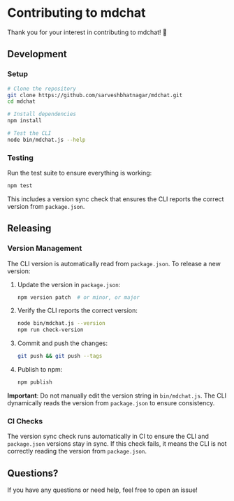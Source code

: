 # Contributing to mdchat

Thank you for your interest in contributing to mdchat! 🎉

## Development

### Setup

```bash
# Clone the repository
git clone https://github.com/sarveshbhatnagar/mdchat.git
cd mdchat

# Install dependencies
npm install

# Test the CLI
node bin/mdchat.js --help
```

### Testing

Run the test suite to ensure everything is working:

```bash
npm test
```

This includes a version sync check that ensures the CLI reports the correct version from `package.json`.

## Releasing

### Version Management

The CLI version is automatically read from `package.json`. To release a new version:

1. Update the version in `package.json`:
   ```bash
   npm version patch  # or minor, or major
   ```

2. Verify the CLI reports the correct version:
   ```bash
   node bin/mdchat.js --version
   npm run check-version
   ```

3. Commit and push the changes:
   ```bash
   git push && git push --tags
   ```

4. Publish to npm:
   ```bash
   npm publish
   ```

**Important**: Do not manually edit the version string in `bin/mdchat.js`. The CLI dynamically reads the version from `package.json` to ensure consistency.

### CI Checks

The version sync check runs automatically in CI to ensure the CLI and `package.json` versions stay in sync. If this check fails, it means the CLI is not correctly reading the version from `package.json`.

## Questions?

If you have any questions or need help, feel free to open an issue!
